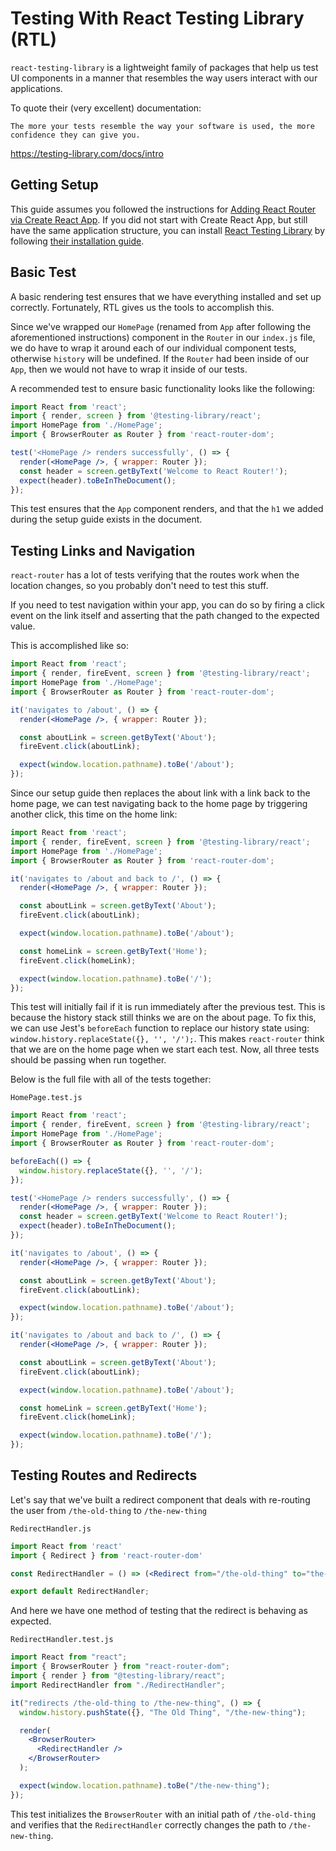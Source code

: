 # Testing With React Testing Library (RTL)

`react-testing-library` is a lightweight family of packages that help us test UI components in a manner that resembles the way users interact with our applications.

To quote their (very excellent) documentation:

    The more your tests resemble the way your software is used, the more confidence they can give you.

https://testing-library.com/docs/intro

## Getting Setup

This guide assumes you followed the instructions for [Adding React Router via Create React App](../../installation/add-to-a-website.md#create-react-app). If you did not start with Create React App, but still have the same application structure, you can install [React Testing Library](https://testing-library.com/docs/react-testing-library/intro) by following [their installation guide](https://github.com/testing-library/react-testing-library#installation).

## Basic Test

A basic rendering test ensures that we have everything installed and set up correctly. Fortunately, RTL gives us the tools to accomplish this.

Since we've wrapped our `HomePage` (renamed from `App` after following the aforementioned instructions)  component in the `Router` in our `index.js` file, we do have to wrap it around each of our individual component tests, otherwise `history` will be undefined. If the `Router` had been inside of our `App`, then we would not have to wrap it inside of our tests.

A recommended test to ensure basic functionality looks like the following:

```jsx
import React from 'react';
import { render, screen } from '@testing-library/react';
import HomePage from './HomePage';
import { BrowserRouter as Router } from 'react-router-dom';

test('<HomePage /> renders successfully', () => {
  render(<HomePage />, { wrapper: Router });
  const header = screen.getByText('Welcome to React Router!');
  expect(header).toBeInTheDocument();
});
```

This test ensures that the `App` component renders, and that the `h1` we added during the setup guide exists in the document.

## Testing Links and Navigation

`react-router` has a lot of tests verifying that the routes work when the location changes, so you probably don't need to test this stuff.

If you need to test navigation within your app, you can do so by firing a click event on the link itself and asserting that the path changed to the expected value.

This is accomplished like so:

```jsx
import React from 'react';
import { render, fireEvent, screen } from '@testing-library/react';
import HomePage from './HomePage';
import { BrowserRouter as Router } from 'react-router-dom';

it('navigates to /about', () => {
  render(<HomePage />, { wrapper: Router });

  const aboutLink = screen.getByText('About');
  fireEvent.click(aboutLink);

  expect(window.location.pathname).toBe('/about');
});
```

Since our setup guide then replaces the about link with a link back to the home page, we can test navigating back to the home page by triggering another click, this time on the home link:

```jsx
import React from 'react';
import { render, fireEvent, screen } from '@testing-library/react';
import HomePage from './HomePage';
import { BrowserRouter as Router } from 'react-router-dom';

it('navigates to /about and back to /', () => {
  render(<HomePage />, { wrapper: Router });

  const aboutLink = screen.getByText('About');
  fireEvent.click(aboutLink);

  expect(window.location.pathname).toBe('/about');

  const homeLink = screen.getByText('Home');
  fireEvent.click(homeLink);

  expect(window.location.pathname).toBe('/');
});
```

This test will initially fail if it is run immediately after the previous test. This is because the history stack still thinks we are on the about page. To fix this, we can use Jest's `beforeEach` function to replace our history state using: `window.history.replaceState({}, '', '/');`. This makes `react-router` think that we are on the home page when we start each test. Now, all three tests should be passing when run together.

Below is the full file with all of the tests together:

`HomePage.test.js`
```jsx
import React from 'react';
import { render, fireEvent, screen } from '@testing-library/react';
import HomePage from './HomePage';
import { BrowserRouter as Router } from 'react-router-dom';

beforeEach(() => {
  window.history.replaceState({}, '', '/');
});

test('<HomePage /> renders successfully', () => {
  render(<HomePage />, { wrapper: Router });
  const header = screen.getByText('Welcome to React Router!');
  expect(header).toBeInTheDocument();
});

it('navigates to /about', () => {
  render(<HomePage />, { wrapper: Router });

  const aboutLink = screen.getByText('About');
  fireEvent.click(aboutLink);

  expect(window.location.pathname).toBe('/about');
});

it('navigates to /about and back to /', () => {
  render(<HomePage />, { wrapper: Router });

  const aboutLink = screen.getByText('About');
  fireEvent.click(aboutLink);

  expect(window.location.pathname).toBe('/about');

  const homeLink = screen.getByText('Home');
  fireEvent.click(homeLink);

  expect(window.location.pathname).toBe('/');
});
```

## Testing Routes and Redirects

Let's say that we've built a redirect component that deals with re-routing the user from `/the-old-thing` to `/the-new-thing`

`RedirectHandler.js`
```jsx
import React from 'react'
import { Redirect } from 'react-router-dom'

const RedirectHandler = () => (<Redirect from="/the-old-thing" to="the-new-thing"></Redirect>);

export default RedirectHandler;
```

And here we have one method of testing that the redirect is behaving as expected.

`RedirectHandler.test.js`
```jsx
import React from "react";
import { BrowserRouter } from "react-router-dom";
import { render } from "@testing-library/react";
import RedirectHandler from "./RedirectHandler";

it("redirects /the-old-thing to /the-new-thing", () => {
  window.history.pushState({}, "The Old Thing", "/the-new-thing");

  render(
    <BrowserRouter>
      <RedirectHandler />
    </BrowserRouter>
  );

  expect(window.location.pathname).toBe("/the-new-thing");
});

```

This test initializes the `BrowserRouter` with an initial path of `/the-old-thing` and verifies that the `RedirectHandler` correctly changes the path to `/the-new-thing`.
